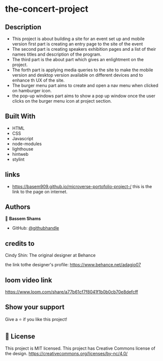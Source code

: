 # the-concert-project

## Description

- This project is about building a site for an event set up and mobile version first part is creating an entry page to the site of the event
- The second part is creating speakers exhibition pages and a list of their names titles and description of the program.
- The third part is the about part which gives an enlightment on the project.
- The forth part is applying media queries to the site to make the mobile version and desktop version available on different devices and to enhance th UX of the site.
- The burger menu part aims to create and open a nav menu when clicked on hamburger icon.
- the pop-up windows part aims to show a pop up window once the user clicks on the burger menu icon at project section.

## Built With

- HTML
- CSS
- Javascript
- node-modules
- lighthouse
- hintweb
- stylint

## links

- https://basem909.github.io/microverse-portofolio-project-/
  this is the link to the page on internet.

## Authors

👤 **Bassem Shams**

- GitHub: [@githubhandle](https://github.com/basem909)

## credits to

Cindy Shin: The original designer at Behance

the link tothe designer's profile:
https://www.behance.net/adagio07

## loom video link

https://www.loom.com/share/a77b61cf7f8041f1b0b0cb70e8defcff

## Show your support

Give a ⭐️ if you like this project!

## 📝 License

This project is MIT licensed.
This project has Creative Commons license of the design.
https://creativecommons.org/licenses/by-nc/4.0/
